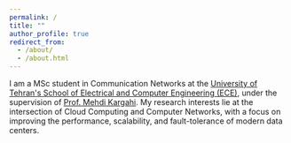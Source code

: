 ```yaml
---
permalink: /
title: ""
author_profile: true
redirect_from: 
  - /about/
  - /about.html
---
```


I am a MSc student in Communication Networks at the [University of Tehran's School of Electrical and Computer Engineering (ECE)](https://ece.ut.ac.ir/), under the supervision of [Prof. Mehdi Kargahi](https://scholar.google.com/citations?view_op=list_works&hl=en&hl=en&user=oH19bK4AAAAJ&sortby=pubdate). My research interests lie at the intersection of Cloud Computing and Computer Networks, with a focus on improving the performance, scalability, and fault-tolerance of modern data centers.